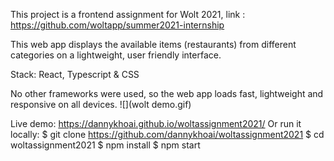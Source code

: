 This project is a frontend assignment for Wolt 2021, link : https://github.com/woltapp/summer2021-internship

This web app displays the available items (restaurants) from different categories on a lightweight, user friendly interface.

Stack: React, Typescript & CSS

No other frameworks were used, so the web app loads fast, lightweight and responsive on all devices.
![](wolt demo.gif)

Live demo: https://dannykhoai.github.io/woltassignment2021/
Or run it locally:
  $ git clone https://github.com/dannykhoai/woltassignment2021
  $ cd woltassignment2021
  $ npm install
  $ npm start
